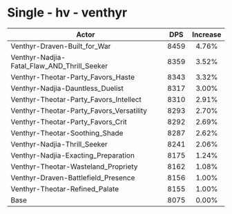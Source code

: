 # Single - hv - venthyr
| Actor | DPS | Increase |
|---|:---:|:---:|
|Venthyr-Draven-Built_for_War|8459|4.76%|
|Venthyr-Nadjia-Fatal_Flaw_AND_Thrill_Seeker|8359|3.52%|
|Venthyr-Theotar-Party_Favors_Haste|8343|3.32%|
|Venthyr-Nadjia-Dauntless_Duelist|8317|3.00%|
|Venthyr-Theotar-Party_Favors_Intellect|8310|2.91%|
|Venthyr-Theotar-Party_Favors_Versatility|8293|2.70%|
|Venthyr-Theotar-Party_Favors_Crit|8292|2.69%|
|Venthyr-Theotar-Soothing_Shade|8287|2.62%|
|Venthyr-Nadjia-Thrill_Seeker|8241|2.06%|
|Venthyr-Nadjia-Exacting_Preparation|8175|1.24%|
|Venthyr-Theotar-Wasteland_Propriety|8162|1.08%|
|Venthyr-Draven-Battlefield_Presence|8156|1.00%|
|Venthyr-Theotar-Refined_Palate|8155|1.00%|
|Base|8075|0.00%|
